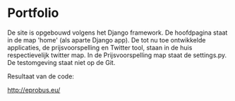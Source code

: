 # Portfolio

De site is opgebouwd volgens het Django framework. De hoofdpagina staat in de map 'home' (als aparte Django app). De tot nu toe ontwikkelde applicaties, de prijsvoorspelling en Twitter tool, staan in de  huis respectievelijk twitter map. In de Prijsvoorspelling map staat de settings.py. De testomgeving staat niet op de Git.

Resultaat van de code:

http://eprobus.eu/
